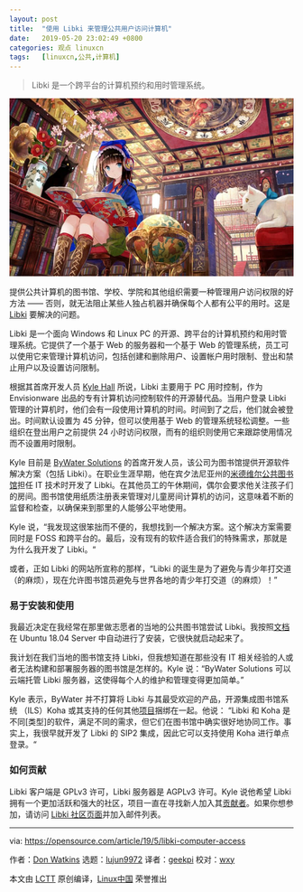 ```yaml
---
layout: post
title:	"使用 Libki 来管理公共用户访问计算机"
date:	2019-05-20 23:02:49 +0800 
categories:	观点 linuxcn 
tags:	[linuxcn,公共,计算机]
---
```




> 
> Libki 是一个跨平台的计算机预约和用时管理系统。
> 
> 
> 


![](/Asserts/Images/album/201905/20/230201d26yuo261uu6s61i.jpg)


提供公共计算机的图书馆、学校、学院和其他组织需要一种管理用户访问权限的好方法 —— 否则，就无法阻止某些人独占机器并确保每个人都有公平的用时。这是 [Libki](https://libki.org/) 要解决的问题。


Libki 是一个面向 Windows 和 Linux PC 的开源、跨平台的计算机预约和用时管理系统。它提供了一个基于 Web 的服务器和一个基于 Web 的管理系统，员工可以使用它来管理计算机访问，包括创建和删除用户、设置帐户用时限制、登出和禁止用户以及设置访问限制。


根据其首席开发人员 [Kyle Hall](https://www.linkedin.com/in/kylemhallinfo/) 所说，Libki 主要用于 PC 用时控制，作为 Envisionware 出品的专有计算机访问控制软件的开源替代品。当用户登录 Libki 管理的计算机时，他们会有一段使用计算机的时间。时间到了之后，他们就会被登出。时间默认设置为 45 分钟，但可以使用基于 Web 的管理系统轻松调整。一些组织在登出用户之前提供 24 小时访问权限，而有的组织则使用它来跟踪使用情况而不设置用时限制。


Kyle 目前是 [ByWater Solutions](https://opensource.com/article/19/4/software-libraries) 的首席开发人员，该公司为图书馆提供开源软件解决方案（包括 Libki）。在职业生涯早期，他在宾夕法尼亚州的[米德维尔公共图书馆](https://meadvillelibrary.org/)担任 IT 技术时开发了 Libki。在其他员工的午休期间，偶尔会要求他关注孩子们的房间。图书馆使用纸质注册表来管理对儿童房间计算机的访问，这意味着不断的监督和检查，以确保来到那里的人能够公平地使用。


Kyle 说，“我发现这很笨拙而不便的，我想找到一个解决方案。这个解决方案需要同时是 FOSS 和跨平台的。最后，没有现有的软件适合我们的特殊需求，那就是为什么我开发了 Libki。“


或者，正如 Libki 的网站所宣称的那样，“Libki 的诞生是为了避免与青少年打交道（的麻烦），现在允许图书馆员避免与世界各地的青少年打交道（的麻烦）！”


### 易于安装和使用


我最近决定在我经常在那里做志愿者的当地的公共图书馆尝试 Libki。我按照[文档](https://manual.libki.org/master/libki-manual.html#_automatic_installation)在 Ubuntu 18.04 Server 中自动进行了安装，它很快就启动起来了。


我计划在我们当地的图书馆支持 Libki，但我想知道在那些没有 IT 相关经验的人或者无法构建和部署服务器的图书馆是怎样的。Kyle 说：“ByWater Solutions 可以云端托管 Libki 服务器，这使得每个人的维护和管理变得更加简单。”


Kyle 表示，ByWater 并不打算将 Libki 与其最受欢迎的产品，开源集成图书馆系统 （ILS）Koha 或其支持的任何其他[项目](https://bywatersolutions.com/projects)捆绑在一起。他说： “Libki 和 Koha 是不同[类型]的软件，满足不同的需求，但它们在图书馆中确实很好地协同工作。事实上，我很早就开发了 Libki 的 SIP2 集成，因此它可以支持使用 Koha 进行单点登录。“


### 如何贡献


Libki 客户端是 GPLv3 许可，Libki 服务器是 AGPLv3 许可。Kyle 说他希望 Libki 拥有一个更加活跃和强大的社区，项目一直在寻找新人加入其[贡献者](https://github.com/Libki/libki-server/graphs/contributors)。如果你想参加，请访问 [Libki 社区页面](https://libki.org/community/)并加入邮件列表。




---


via: <https://opensource.com/article/19/5/libki-computer-access>


作者：[Don Watkins](https://opensource.com/users/don-watkins/users/tony-thomas) 选题：[lujun9972](https://github.com/lujun9972) 译者：[geekpi](https://github.com/geekpi) 校对：[wxy](https://github.com/wxy)


本文由 [LCTT](https://github.com/LCTT/TranslateProject) 原创编译，[Linux中国](https://linux.cn/) 荣誉推出
